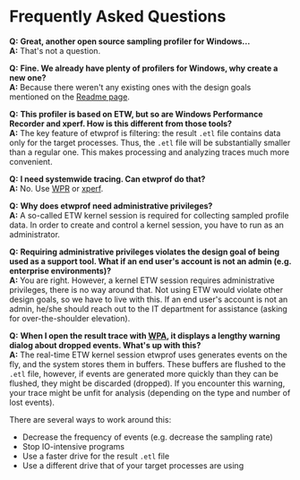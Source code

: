 Frequently Asked Questions
==========

__Q:__ __Great, another open source sampling profiler for Windows...__  
__A:__ That's not a question.

__Q:__ __Fine. We already have plenty of profilers for Windows, why create a new one?__  
__A:__ Because there weren't any existing ones with the design goals mentioned on the [Readme page](../README.md).

__Q:__ __This profiler is based on ETW, but so are Windows Performance Recorder and xperf. How is this different from those tools?__  
__A:__ The key feature of etwprof is filtering: the result `.etl` file contains data only for the target processes. Thus, the `.etl` file will be substantially smaller than a regular one. This makes processing and analyzing traces much more convenient.

__Q:__ __I need systemwide tracing. Can etwprof do that?__  
__A:__ No. Use [WPR](https://docs.microsoft.com/en-us/windows-hardware/test/wpt/windows-performance-recorder) or [xperf](https://docs.microsoft.com/en-us/previous-versions/windows/it-pro/windows-8.1-and-8/hh162920(v=win.10)).

__Q:__ __Why does etwprof need administrative privileges?__  
__A:__ A so-called ETW kernel session is required for collecting sampled profile data. In order to create and control a kernel session, you have to run as an administrator.

__Q:__ __Requiring administrative privileges violates the design goal of being used as a support tool. What if an end user's account is not an admin (e.g. enterprise environments)?__  
__A:__ You are right. However, a kernel ETW session requires administrative privileges, there is no way around that. Not using ETW would violate other design goals, so we have to live with this. If an end user's account is not an admin, he/she should reach out to the IT department for assistance (asking for over-the-shoulder elevation).

__Q:__ __When I open the result trace with [WPA](https://docs.microsoft.com/en-us/windows-hardware/test/wpt/windows-performance-analyzer), it displays a lengthy warning dialog about dropped events. What's up with this?__  
__A:__ The real-time ETW kernel session etwprof uses generates events on the fly, and the system stores them in buffers. These buffers are flushed to the `.etl` file, however, if events are generated more quickly than they can be flushed, they might be discarded (dropped). If you encounter this warning, your trace might be unfit for analysis (depending on the type and number of lost events).

There are several ways to work around this:
* Decrease the frequency of events (e.g. decrease the sampling rate)
* Stop IO-intensive programs
* Use a faster drive for the result `.etl` file
* Use a different drive that of your target processes are using